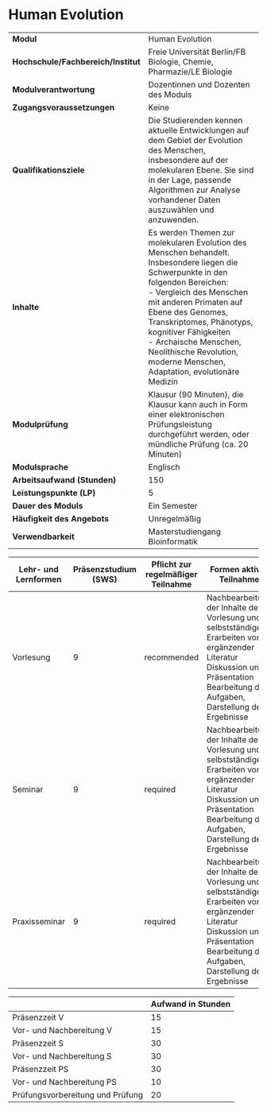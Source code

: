 # Human Evolution
|                                    |   |
|------------------------------------|---|
|**Modul**                           | Human Evolution |
|**Hochschule/Fachbereich/Institut** | Freie Universität Berlin/FB Biologie, Chemie, Pharmazie/LE Biologie |
|**Modulverantwortung**              | Dozentinnen und Dozenten des Moduls |
|**Zugangsvoraussetzungen**          | Keine |
|**Qualifikationsziele**             | Die Studierenden kennen aktuelle Entwicklungen auf dem Gebiet der Evolution des Menschen, insbesondere auf der molekularen Ebene. Sie sind in der Lage, passende Algorithmen zur Analyse vorhandener Daten auszuwählen und anzuwenden. |
|**Inhalte**                         | Es werden Themen zur molekularen Evolution des Menschen behandelt. Insbesondere liegen die Schwerpunkte in den folgenden Bereichen:<br>- Vergleich des Menschen mit anderen Primaten auf Ebene des Genomes, Transkriptomes, Phänotyps, kognitiver Fähigkeiten<br>- Archaische Menschen, Neolithische Revolution, moderne Menschen, Adaptation, evolutionäre Medizin |
|**Modulprüfung**                    | Klausur (90 Minuten), die Klausur kann auch in Form einer elektronischen Prüfungsleistung durchgeführt werden, oder mündliche Prüfung (ca. 20 Minuten) |
|**Modulsprache**                    | Englisch |
|**Arbeitsaufwand (Stunden)**        | 150 |
|**Leistungspunkte (LP)**            | 5 |
|**Dauer des Moduls**                | Ein Semester |
|**Häufigkeit des Angebots**         | Unregelmäßig |
|**Verwendbarkeit**                  | Masterstudiengang Bioinformatik |

| Lehr- und Lernformen | Präsenzstudium <br> (SWS) | Pflicht zur regelmäßiger Teilnahme | Formen aktiver Teilnahme |
| ---------------------|---------------------------|------------------------------------|------------------------- |
| Vorlesung            | 9                         | recommended                        | Nachbearbeitung der Inhalte der Vorlesung und selbstständiges Erarbeiten von ergänzender Literatur<br>Diskussion und Präsentation<br>Bearbeitung der Aufgaben, Darstellung der Ergebnisse |
| Seminar              | 9                         | required                           | Nachbearbeitung der Inhalte der Vorlesung und selbstständiges Erarbeiten von ergänzender Literatur<br>Diskussion und Präsentation<br>Bearbeitung der Aufgaben, Darstellung der Ergebnisse |
| Praxisseminar        | 9                         | required                           | Nachbearbeitung der Inhalte der Vorlesung und selbstständiges Erarbeiten von ergänzender Literatur<br>Diskussion und Präsentation<br>Bearbeitung der Aufgaben, Darstellung der Ergebnisse |

|   | Aufwand in Stunden |
| - |--------------------|
| Präsenzzeit V                            | 15    |
| Vor- und Nachbereitung V                 | 15    |
| Präsenzzeit S                            | 30    |
| Vor- und Nachbereitung S                 | 30    |
| Präsenzzeit PS                           | 30    |
| Vor- und Nachbereitung PS                | 10    |
| Prüfungsvorbereitung und Prüfung         | 20    |
